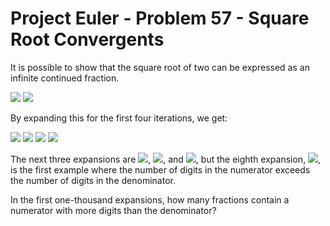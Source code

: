 # Project Euler - Problem 57 - Square Root Convergents
It is possible to show that the square root of two can be expressed as an infinite continued fraction.

<img src="https://render.githubusercontent.com/render/math?math=">

<img src="https://render.githubusercontent.com/render/math?math=\sqrt{2} = 1 %2b \frac{1}{2 %2b \frac{1}{2 %2b \frac{1}{2 %2b \dots}}}">

By expanding this for the first four iterations, we get:

<img src="https://render.githubusercontent.com/render/math?math=1 %2b \frac{1}{2} = \frac{3}{2} = 1.5">

<img src="https://render.githubusercontent.com/render/math?math=1 %2b \frac{1}{2 %2b \frac{1}{2}} = \frac{7}{5} = 1.4">

<img src="https://render.githubusercontent.com/render/math?math=1 %2b \frac{1}{2 %2b \frac{1}{2 %2b \frac{1}{2}}} = \frac{17}{12} = 1.41666\dots">

<img src="https://render.githubusercontent.com/render/math?math=1 %2b \frac{1}{2 %2b \frac{1}{2 %2b \frac{1}{2 %2b \frac{1}{2}}}} = \frac{41}{29} = 1.41379\dots">

The next three expansions are <img src="https://render.githubusercontent.com/render/math?math=\frac{99}{70}">, <img src="https://render.githubusercontent.com/render/math?math=\frac{239}{169}">, and <img src="https://render.githubusercontent.com/render/math?math=\frac{577}{408}">, but the eighth expansion, <img src="https://render.githubusercontent.com/render/math?math=\frac{1393}{985}">, is the first example where the number of digits in the numerator exceeds the number of digits in the denominator.

In the first one-thousand expansions, how many fractions contain a numerator with more digits than the denominator?
